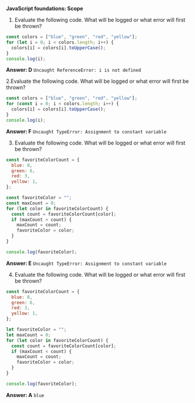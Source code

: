 **JavaScript foundations: Scope**

1.  Evaluate the following code. What will be logged or what error will first be thrown?

```javascript
const colors = ["blue", "green", "red", "yellow"];
for (let i = 0; i < colors.length; i++) {
  colors[i] = colors[i].toUpperCase();
}
console.log(i);
```
**Answer: D**
`Uncaught ReferenceError: i is not defined`

2.Evaluate the following code. What will be logged or what error will first be thrown?

```javascript
const colors = ["blue", "green", "red", "yellow"];
for (const i = 0; i < colors.length; i++) {
  colors[i] = colors[i].toUpperCase();
}
console.log(i);
```
**Answer: F**
`Uncaught TypeError: Assignment to constant variable`

3. Evaluate the following code. What will be logged or what error will first be thrown?

```javascript
const favoriteColorCount = {
  blue: 8,
  green: 6,
  red: 3,
  yellow: 1,
};

const favoriteColor = "";
const maxCount = 0;
for (let color in favoriteColorCount) {
  const count = favoriteColorCount[color];
  if (maxCount < count) {
    maxCount = count;
    favoriteColor = color;
  }
}

console.log(favoriteColor);
```
**Answer: E**
`Uncaught TypeError: Assignment to constant variable`


4.  Evaluate the following code. What will be logged or what error will first be thrown?

```javascript
const favoriteColorCount = {
  blue: 8,
  green: 6,
  red: 3,
  yellow: 1,
};

let favoriteColor = "";
let maxCount = 0;
for (let color in favoriteColorCount) {
  const count = favoriteColorCount[color];
  if (maxCount < count) {
    maxCount = count;
    favoriteColor = color;
  }
}

console.log(favoriteColor);
```

**Answer: A**
`blue`
